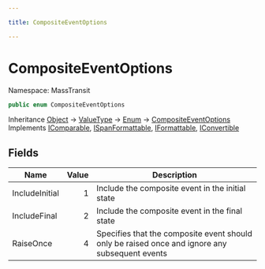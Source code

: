 ```yaml
---

title: CompositeEventOptions

---
```


# CompositeEventOptions

Namespace: MassTransit

```csharp
public enum CompositeEventOptions
```

Inheritance [Object](https://learn.microsoft.com/en-us/dotnet/api/system.object) → [ValueType](https://learn.microsoft.com/en-us/dotnet/api/system.valuetype) → [Enum](https://learn.microsoft.com/en-us/dotnet/api/system.enum) → [CompositeEventOptions](../masstransit/compositeeventoptions)<br/>
Implements [IComparable](https://learn.microsoft.com/en-us/dotnet/api/system.icomparable), [ISpanFormattable](https://learn.microsoft.com/en-us/dotnet/api/system.ispanformattable), [IFormattable](https://learn.microsoft.com/en-us/dotnet/api/system.iformattable), [IConvertible](https://learn.microsoft.com/en-us/dotnet/api/system.iconvertible)

## Fields

| Name | Value | Description |
| --- | --: | --- |
| IncludeInitial | 1 | Include the composite event in the initial state |
| IncludeFinal | 2 | Include the composite event in the final state |
| RaiseOnce | 4 | Specifies that the composite event should only be raised once and ignore any subsequent events |
